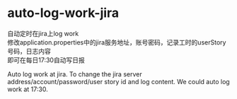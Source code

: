# auto-log-work-jira 
自动定时在jira上log work   
修改application.properties中的jira服务地址，账号密码，记录工时的userStory号码，日志内容   
即可在每日17:30自动写日报   

Auto log work at jira.
To change the jira server address/account/password/user story id and log content.
We could auto log work at 17:30.
